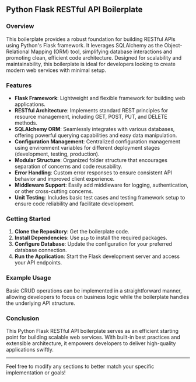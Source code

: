 ## Python Flask RESTful API Boilerplate

### Overview

This boilerplate provides a robust foundation for building RESTful APIs using Python's Flask framework. It leverages SQLAlchemy as the Object-Relational Mapping (ORM) tool, simplifying database interactions and promoting clean, efficient code architecture. Designed for scalability and maintainability, this boilerplate is ideal for developers looking to create modern web services with minimal setup.

### Features

- **Flask Framework**: Lightweight and flexible framework for building web applications.
- **RESTful Architecture**: Implements standard REST principles for resource management, including GET, POST, PUT, and DELETE methods.
- **SQLAlchemy ORM**: Seamlessly integrates with various databases, offering powerful querying capabilities and easy data manipulation.
- **Configuration Management**: Centralized configuration management using environment variables for different deployment stages (development, testing, production).
- **Modular Structure**: Organized folder structure that encourages separation of concerns and code reusability.
- **Error Handling**: Custom error responses to ensure consistent API behavior and improved client experience.
- **Middleware Support**: Easily add middleware for logging, authentication, or other cross-cutting concerns.
- **Unit Testing**: Includes basic test cases and testing framework setup to ensure code reliability and facilitate development.

### Getting Started

1. **Clone the Repository**: Get the boilerplate code.
2. **Install Dependencies**: Use `pip` to install the required packages.
3. **Configure Database**: Update the configuration for your preferred database connection.
4. **Run the Application**: Start the Flask development server and access your API endpoints.

### Example Usage

Basic CRUD operations can be implemented in a straightforward manner, allowing developers to focus on business logic while the boilerplate handles the underlying API structure.

### Conclusion

This Python Flask RESTful API boilerplate serves as an efficient starting point for building scalable web services. With built-in best practices and extensible architecture, it empowers developers to deliver high-quality applications swiftly.

--- 

Feel free to modify any sections to better match your specific implementation or goals!
